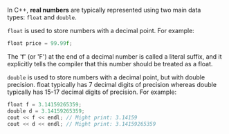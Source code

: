 In C++, **real numbers** are typically represented using two main data types: `float` and `double`.

`float` is used to store numbers with a decimal point. For example:

```cpp
float price = 99.99f;
```

The 'f' (or 'F') at the end of a decimal number is called a literal suffix, and it explicitly tells the compiler that this number should be treated as a float.

`double` is used to store numbers with a decimal point, but with double precision. float typically has 7 decimal digits of precision whereas double typically has 15-17 decimal digits of precision. For example:

```cpp
float f = 3.14159265359;
double d = 3.14159265359;
cout << f << endl; // Might print: 3.14159
cout << d << endl; // Might print: 3.14159265359
```
